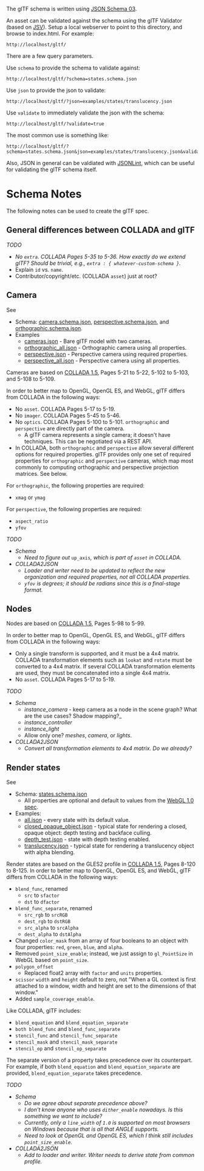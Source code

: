 The glTF schema is written using [JSON Schema 03](http://tools.ietf.org/html/draft-zyp-json-schema-03).

An asset can be validated against the schema using the glTF Validator (based on [JSV](https://github.com/garycourt/JSV)).  Setup a local webserver to point to this directory, and browse to index.html.  For example:
```
http://localhost/gltf/
```

There are a few query parameters.

Use `schema` to provide the schema to validate against:
```
http://localhost/gltf/?schema=states.schema.json
```

Use `json` to provide the json to validate:
```
http://localhost/gltf/?json=examples/states/translucency.json
```

Use `validate` to immediately validate the json with the schema:
```
http://localhost/gltf/?validate=true
```

The most common use is something like:
```
http://localhost/gltf/?schema=states.schema.json&json=examples/states/translucency.json&validate=true
```

Also, JSON in general can be valdiated with [JSONLint](http://jsonlint.com/), which can be useful for validating the glTF schema itself.

# Schema Notes

The following notes can be used to create the glTF spec.

## General differences between COLLADA and glTF

_TODO_
* _No `extra`.  COLLADA Pages 5-35 to 5-36.  How exactly do we extend glTF?  Should be trivial, e.g., `extra : { whatever-custom-schema }`._
* Explain `id` vs. `name`.
* Contributor/copyright/etc. (COLLADA `asset`) just at root?

## Camera

See
* Schema: [camera.schema.json](camera.schema.json), [perspective.schema.json](perspective.schema.json), and [orthographic.schema.json](orthographic.schema.json).
* Examples
   * [cameras.json](examples/glTF/cameras.json) - Bare glTF model with two cameras.
   * [orthographic_all.json](examples/camera/orthographic_all.json) - Orthographic camera using all properties.
   * [perspective.json](examples/camera/perspective.json) - Perspective camera using required properties.
   * [perspective_all.json](examples/camera/perspective_all.json) - Perspective camera using all properties.

Cameras are based on [COLLADA 1.5](http://www.khronos.org/files/collada_spec_1_5.pdf), Pages 5-21 to 5-22, 5-102 to 5-103, and 5-108 to 5-109.

In order to better map to OpenGL, OpenGL ES, and WebGL, glTF differs from COLLADA in the following ways:

* No `asset`.  COLLADA Pages 5-17 to 5-19.
* No `imager`.  COLLADA Pages 5-45 to 5-46.
* No `optics`.  COLLADA Pages 5-100 to 5-101.  `orthographic` and `perspective` are directly part of the camera.
   * A glTF camera represents a single camera; it doesn't have techniques.  This can be negotiated via a REST API.
* In COLLADA, both `orthographic` and `perspective` allow several different options for required properties.  glTF provides only one set of required properties for `orthographic` and `perspective` cameras, which map most commonly to computing orthographic and perspective projection matrices.  See below.

For `orthographic`, the following properties are required:
* `xmag` or `ymag`
   
For `perspective`, the following properties are required:
* `aspect_ratio`
* `yfov`

_TODO_
* _Schema_
   * _Need to figure out_ `up_axis`_, which is part of `asset` in COLLADA._
* _COLLADA2JSON_
   * _Loader and writer need to be updated to reflect the new organization and required properties, not all COLLADA properties._
   * _`yfov` is degrees; it should be radians since this is a final-stage format._

## Nodes

Nodes are based on [COLLADA 1.5](http://www.khronos.org/files/collada_spec_1_5.pdf), Pages 5-98 to 5-99.

In order to better map to OpenGL, OpenGL ES, and WebGL, glTF differs from COLLADA in the following ways:
* Only a single transform is supported, and it must be a 4x4 matrix.  COLLADA transformation elements such as `lookat` and `rotate` must be converted to a 4x4 matrix.  If several COLLADA transformation elements are used, they must be concatenated into a single 4x4 matrix.
* No `asset`.  COLLADA Pages 5-17 to 5-19.

_TODO_
   * _Schema_
      * _instance_camera_ - keep camera as a node in the scene graph?  What are the use cases?  Shadow mapping?_
      * _instance_controller_
      * _instance_light_
      * Allow only one? _meshes_, _camera_, or _lights_.
   * _COLLADA2JSON_
      * _Convert all transformation elements to 4x4 matrix.  Do we already?_

## Render states

See
* Schema: [states.schema.json](states.schema.json)
   * All properties are optional and default to values from the [WebGL 1.0 spec](https://www.khronos.org/registry/webgl/specs/1.0/).
* Examples:
   * [all.json](examples/states/all.json) - every state with its default value.
   * [closed_opaque_object.json](examples/states/closed_opaque_object.json) - typical state for rendering a closed, opaque object: depth testing and backface culling.
   * [depth_test.json](examples/states/depth_test.json) - state with depth testing enabled.
   * [translucency.json](examples/states/translucency.json) - typical state for rendering a translucency object with alpha blending.

Render states are based on the GLES2 profile in [COLLADA 1.5](http://www.khronos.org/files/collada_spec_1_5.pdf), Pages 8-120 to 8-125.  In order to better map to OpenGL, OpenGL ES, and WebGL, glTF differs from COLLADA in the following ways:

* `blend_func`, renamed
   * `src` to `sfactor`
   * `dst` to `dfactor`
* `blend_func_separate`, renamed
   * `src_rgb` to `srcRGB`
   * `dest_rgb` to `dstRGB`
   * `src_alpha` to `srcAlpha`
   * `dest_alpha` to `dstAlpha`
* Changed `color_mask` from an array of four booleans to an object with four properties: `red`, `green`, `blue`, and `alpha`.
* Removed `point_size_enable`; instead, we just assign to `gl_PointSize` in WebGL based on `point_size`.
* `polygon_offset`
   * Replaced float2 array with `factor` and `units` properties.
* `scissor` `width` and `height` default to zero, not "When a GL context is first attached to a window, width and height are set to the dimensions of that window."
* Added `sample_coverage_enable`.

Like COLLADA, glTF includes:
* `blend_equation` and `blend_equation_separate`
* `both blend_func` and `blend_func_separate`
* `stencil_func` and `stencil_func_separate`
* `stencil_mask` and `stencil_mask_separate`
* `stencil_op` and `stencil_op_separate`

The separate version of a property takes precedence over its counterpart.  For example, if both `blend_equation` and `blend_equation_separate` are provided, `blend_equation_separate` takes precedence.
   
_TODO_
* _Schema_
   * _Do we agree about separate precedence above?_
   * _I don't know anyone who uses `dither_enable` nowadays.  Is this something we want to include?_
   * _Currently, only a `line_width` of `1.0` is supported on most browsers on Windows because that is all that ANGLE supports._
   * _Need to look at OpenGL and OpenGL ES, which I think still includes `point_size_enable`._
* _COLLADA2JSON_
   * _Add to loader and writer.  Writer needs to derive state from common profile._